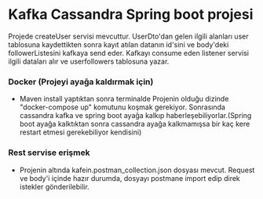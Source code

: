 # Kafka Cassandra Spring boot projesi

Projede createUser servisi mevcuttur. UserDto'dan gelen ilgili alanları user tablosuna kaydettikten sonra kayıt atılan datanın
id'sini ve body'deki followerListesini kafkaya send eder. Kafkayı consume eden listener servisi ilgili dataları alır ve userfollowers tablosuna yazar.


### Docker (Projeyi ayağa kaldırmak için)

- Maven install yaptıktan sonra terminalde Projenin olduğu dizinde "docker-compose up" komutunu koşmak gerekiyor. Sonrasında cassandra kafka ve spring boot ayağa kalkıp haberleşebiliyorlar.(Spring boot ayağa kalktıktan sonra cassandra ayağa kalkmamışsa bir kaç kere restart etmesi gerekebiliyor kendisini)

### Rest servise erişmek

- Projenin altında kafein.postman_collection.json dosyası mevcut. Request ve body'i içinde hazır durumda, dosyayı postmane import edip direk istekler gönderilebilir.